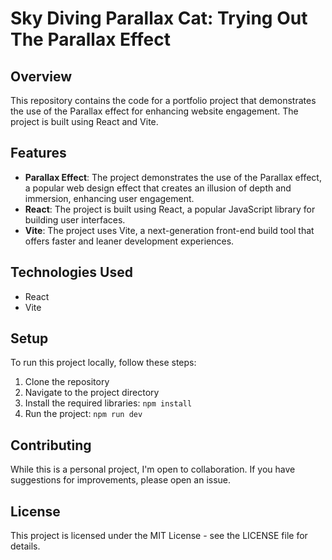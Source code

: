 # Sky Diving Parallax Cat: Trying Out The Parallax Effect

## Overview

This repository contains the code for a portfolio project that demonstrates the use of the Parallax effect for enhancing website engagement. The project is built using React and Vite.

## Features

- **Parallax Effect**: The project demonstrates the use of the Parallax effect, a popular web design effect that creates an illusion of depth and immersion, enhancing user engagement.
- **React**: The project is built using React, a popular JavaScript library for building user interfaces.
- **Vite**: The project uses Vite, a next-generation front-end build tool that offers faster and leaner development experiences.

## Technologies Used

- React
- Vite

## Setup

To run this project locally, follow these steps:

1. Clone the repository
2. Navigate to the project directory
3. Install the required libraries: `npm install`
4. Run the project: `npm run dev`

## Contributing

While this is a personal project, I'm open to collaboration. If you have suggestions for improvements, please open an issue.

## License

This project is licensed under the MIT License - see the LICENSE file for details.

<br>
